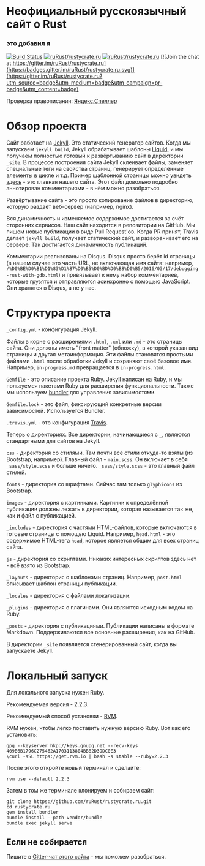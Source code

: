 # Неофициальный русскоязычный сайт о Rust


### это добавил я 

[![Build Status](https://travis-ci.org/ruRust/rustycrate.ru.svg?branch=master)](https://travis-ci.org/ruRust/rustycrate.ru)
[![ruRust/rustycrate.ru](http://issuestats.com/github/ruRust/rustycrate.ru/badge/pr?style=flat)](http://issuestats.com/github/ruRust/rustycrate.ru)
[![ruRust/rustycrate.ru](http://issuestats.com/github/ruRust/rustycrate.ru/badge/issue?style=flat)](http://issuestats.com/github/ruRust/rustycrate.ru)
[![Join the chat at https://gitter.im/ruRust/rustycrate.ru](https://badges.gitter.im/ruRust/rustycrate.ru.svg)](https://gitter.im/ruRust/rustycrate.ru?utm_source=badge&utm_medium=badge&utm_campaign=pr-badge&utm_content=badge)

Проверка правописания: [Яндекс.Спеллер](https://tech.yandex.ru/speller/)

# Обзор проекта

Сайт работает на [Jekyll](https://habrahabr.ru/post/207650/). Это статический
генератор сайтов. Когда мы запускаем `jekyll build`, Jekyll обрабатывает шаблоны
[Liquid](https://github.com/Shopify/liquid/wiki), и мы получаем полностью
готовый к развёртыванию сайт в директории `_site`. В процессе построения сайта
Jekyll склеивает файлы, заменяет специальные теги на свойства страниц,
генерирует определённые элементы в цикле и т.д. Пример шаблонной страницы можно
увидеть
[здесь](https://github.com/ruRust/rustycrate.ru/blob/master/index.html) - это
главная нашего сайта. Этот файл довольно подробно аннотирован комментариями - в
нём можно разобраться.

Развёртывание сайта - это просто копирование файлов в директорию, которую
раздаёт веб-сервер (например, nginx).

Вся динамичность и изменяемое содержимое достигается за счёт сторонних сервисов.
Наш сайт находится в репозитории на GitHub. Мы пишем новые публикации в виде
Pull Request'ов. Когда PR принят, Travis делает `jekyll build`, получает
статический сайт, и разворачивает его на сервере. Так достигается динамичность
публикаций.

Комментарии реализованы на Disqus. Disqus просто берёт id страницы (в нашем
случае это часть URL, не включающая имя сайта: например,
`/%D0%BE%D0%B1%D1%83%D1%87%D0%B5%D0%BD%D0%B8%D0%B5/2016/03/17/debugging-rust-with-gdb.html`)
и привязывает к нему набор комментариев, которые грузятся и отправляются
асинхронно с помощью JavaScript. Они хранятся в Disqus, а не у нас.

# Структура проекта

`_config.yml` - конфигурация Jekyll.

Файлы в корне с расширениями `.html`, `.xml` или `.md` - это страницы сайта. Они
должны иметь "front matter" (обложку), в которой указан вид страницы и другая
метаинформация. Эти файлы становятся простыми файлами `.html` после обработки
Jekyll и сохраняют своё базовое имя. Например, `in-progress.md` превращается в
`in-progress.html`.

`Gemfile` - это описание проекта Ruby. Jekyll написан на Ruby, и мы пользуемся
пакетами Ruby для расширения функциональности. Также мы используем
[bundler](https://habrahabr.ru/post/85201/) для управления зависимостями.

`Gemfile.lock` - это файл, фиксирующий конкретные версии зависимостей.
Используется Bundler.

`.travis.yml` - это конфигурация [Travis](https://habrahabr.ru/post/128277/).

Теперь о директориях. Все директории, начинающиеся с `_`, являются стандартными
для сайтов на Jekyll.

`css` - директория со стилями. Там почти все стили откуда-то взяты (из
Bootstrap, например). Главный файл - `main.scss`. Он включает в себя
`_sass/style.scss` и больше ничего. `_sass/style.scss` - это главный файл
стилей.

`fonts` - директория со шрифтами. Сейчас там только `glyphicons` из Bootstrap.

`images` - директория с картинками. Картинки к определённой публикации должны
лежать в директории, которая называется так же, как и файл с публикацией.

`_includes` - директория с частями HTML-файлов, которые включаются в готовые
страницы с помощью Liquid. Например, `head.html` - это содержимое HTML-тега
`head`, которое является общим для всех страниц сайта.

`js` - директория со скриптами. Никаких интересных скриптов здесь нет - всё
взято из Bootstrap.

`_layouts` - директория с шаблонами страниц. Например, `post.html` описывает
шаблон страницы публикации.

`_locales` - директория с файлами локализации.

`_plugins` - директория с плагинами. Они являются исходным кодом на Ruby.

`_posts` - директория с публикациями. Публикации написаны в формате Markdown.
Поддерживаются все основные расширения, как на GitHub.

В директории `_site` появляется сгенерированный сайт, когда вы запускаете
Jekyll.

# Локальный запуск

Для локального запуска нужен Ruby.

Рекомендуемая версия - 2.2.3.

Рекомендуемый способ установки - [RVM](https://rvm.io).

RVM нужен, чтобы легко поставить нужную версию Ruby. Вот как его установить:

```
gpg --keyserver hkp://keys.gnupg.net --recv-keys 409B6B1796C275462A1703113804BB82D39DC0E3
\curl -sSL https://get.rvm.io | bash -s stable --ruby=2.2.3
```

После этого откройте новый терминал и сделайте:

```
rvm use --default 2.2.3
```

Затем в том же терминале клонируем и собираем сайт:

```
git clone https://github.com/ruRust/rustycrate.ru.git
cd rustycrate.ru
gem install bundler
bundle install --path vendor/bundle
bundle exec jekyll serve
```

## Если не собирается

Пишите в [Gitter-чат этого сайта][1] - мы поможем разобраться.

[1]: https://gitter.im/ruRust/rustycrate.ru
